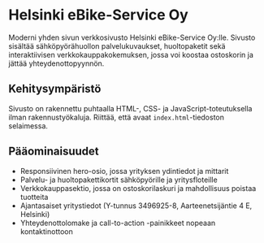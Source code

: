 # Helsinki eBike-Service Oy

Moderni yhden sivun verkkosivusto Helsinki eBike-Service Oy:lle. Sivusto sisältää sähköpyörähuollon palvelukuvaukset, huoltopaketit sekä interaktiivisen verkkokauppakokemuksen, jossa voi koostaa ostoskorin ja jättää yhteydenottopyynnön.

## Kehitysympäristö

Sivusto on rakennettu puhtaalla HTML-, CSS- ja JavaScript-toteutuksella ilman rakennustyökaluja. Riittää, että avaat `index.html`-tiedoston selaimessa.

## Pääominaisuudet

- Responsiivinen hero-osio, jossa yrityksen ydintiedot ja mittarit
- Palvelu- ja huoltopakettikortit sähköpyörille ja yritysfloteille
- Verkkokauppasektio, jossa on ostoskorilaskuri ja mahdollisuus poistaa tuotteita
- Ajantasaiset yritystiedot (Y-tunnus 3496925-8, Aarteenetsijäntie 4 E, Helsinki)
- Yhteydenottolomake ja call-to-action -painikkeet nopeaan kontaktinottoon
